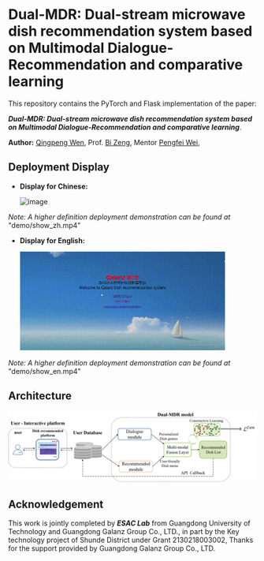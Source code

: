 # Dual-MDR: Dual-stream microwave dish recommendation system based on Multimodal Dialogue-Recommendation and comparative learning
This repository contains the PyTorch and Flask implementation of the paper: 

***Dual-MDR: Dual-stream microwave dish recommendation system based on Multimodal Dialogue-Recommendation and comparative learning***. 

**Author:** [Qingpeng Wen](mailto:wqp@mail2.gdut.edu.cn), Prof. [Bi Zeng](mailto:zb9215@gdut.edu.cn), Mentor [Pengfei Wei](mailto:wpf@gdut.edu.cn), 

## Deployment Display

- **Display for Chinese:**

  ![image](https://github.com/QingpengWen/GalanzRecommendDual-MDR/blob/main/show_zh.gif)

*Note: A higher definition deployment demonstration can be found at* "demo/show_zh.mp4"

- **Display for English:**

  ![image](https://github.com/QingpengWen/GalanzRecommendDual-MDR/blob/main/demo/show_en.gif)

*Note: A higher definition deployment demonstration can be found at* "demo/show_en.mp4"

## Architecture

<img src="figure/Dual-MDR.png">

## Acknowledgement
This work is jointly completed by ***ESAC Lab*** from Guangdong University of Technology and Guangdong Galanz Group Co., LTD., in part by the Key technology project of Shunde District under Grant 2130218003002, Thanks for the support provided by Guangdong Galanz Group Co., LTD.
